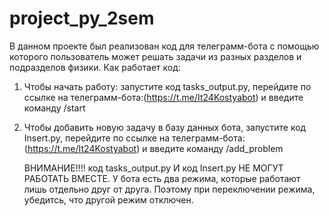 # project_py_2sem
В данном проекте был реализован код для телеграмм-бота с помощью которого пользователь может решать задачи из разных разделов и подразделов физики.
Как работает код:
  1) Чтобы начать работу: запустите код tasks_output.py, перейдите по ссылке на телеграмм-бота:(https://t.me/It24Kostyabot) и введите команду /start
  2) Чтобы добавить новую задачу в базу данных бота, запустите код Insert.py, перейдите по ссылке на телеграмм-бота:(https://t.me/It24Kostyabot) и введите команду /add_problem

     ВНИМАНИЕ!!!! код tasks_output.py И код Insert.py НЕ МОГУТ РАБОТАТЬ ВМЕСТЕ. У бота есть два режима, которые работают лишь отдельно друг от друга. Поэтому при переключении режима, убедитсь, что другой режим отключен.
